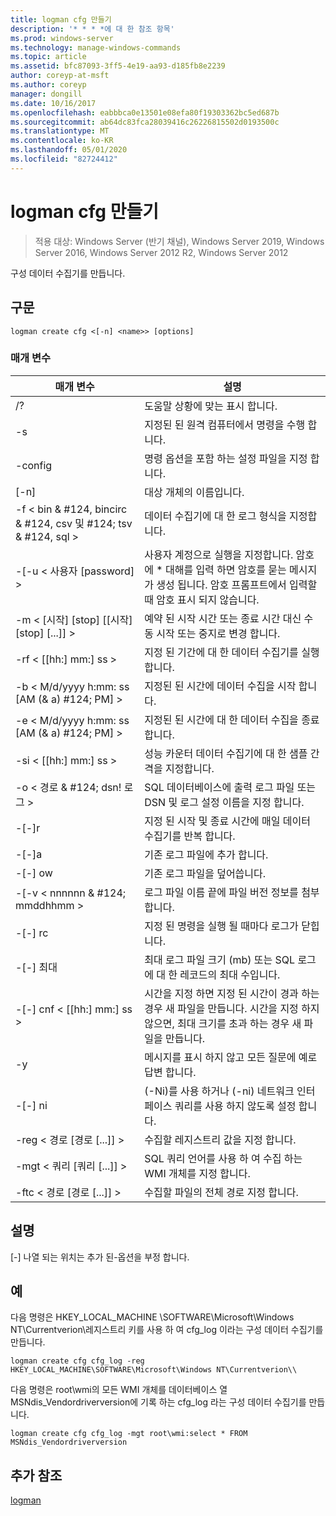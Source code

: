 ```yaml
---
title: logman cfg 만들기
description: '* * * *에 대 한 참조 항목'
ms.prod: windows-server
ms.technology: manage-windows-commands
ms.topic: article
ms.assetid: bfc87093-3ff5-4e19-aa93-d185fb8e2239
author: coreyp-at-msft
ms.author: coreyp
manager: dongill
ms.date: 10/16/2017
ms.openlocfilehash: eabbbca0e13501e08efa80f19303362bc5ed687b
ms.sourcegitcommit: ab64dc83fca28039416c26226815502d0193500c
ms.translationtype: MT
ms.contentlocale: ko-KR
ms.lasthandoff: 05/01/2020
ms.locfileid: "82724412"
---
```

# <a name="logman-create-cfg"></a>logman cfg 만들기

> 적용 대상: Windows Server (반기 채널), Windows Server 2019, Windows Server 2016, Windows Server 2012 R2, Windows Server 2012

구성 데이터 수집기를 만듭니다.  

## <a name="syntax"></a>구문  
```  
logman create cfg <[-n] <name>> [options]  
```  
### <a name="parameters"></a>매개 변수  

|                    매개 변수                     |                                                                               설명                                                                               |
|--------------------------------------------------|-------------------------------------------------------------------------------------------------------------------------------------------------------------------------|
|                        /?                        |                                                                    도움말 상황에 맞는 표시 합니다.                                                                     |
|                -s<computer name>                |                                                          지정된 된 원격 컴퓨터에서 명령을 수행 합니다.                                                          |
|                 -config <value>                  |                                                         명령 옵션을 포함 하는 설정 파일을 지정 합니다.                                                         |
|                   [-n]<name>                    |                                                                       대상 개체의 이름입니다.                                                                        |
| -f < bin & #124, bincirc & #124, csv 및 #124; tsv & #124, sql > |                                                            데이터 수집기에 대 한 로그 형식을 지정합니다.                                                             |
|             -[-u < 사용자 [password] >              | 사용자 계정으로 실행을 지정합니다. 암호에 \* 대해를 입력 하면 암호를 묻는 메시지가 생성 됩니다. 암호 프롬프트에서 입력할 때 암호 표시 되지 않습니다. |
|    -m < [시작] [stop] [[시작] [stop] [...]] >    |                                                예약 된 시작 시간 또는 종료 시간 대신 수동 시작 또는 중지로 변경 합니다.                                                 |
|                -rf < [[hh:] mm:] ss >                |                                                        지정 된 기간에 대 한 데이터 수집기를 실행 합니다.                                                         |
|        -b < M/d/yyyy h:mm: ss [AM (& a) #124; PM] >         |                                                              지정된 된 시간에 데이터 수집을 시작 합니다.                                                               |
|        -e < M/d/yyyy h:mm: ss [AM (& a) #124; PM] >         |                                                               지정된 된 시간에 대 한 데이터 수집을 종료 합니다.                                                                |
|                -si < [[hh:] mm:] ss >                |                                                 성능 카운터 데이터 수집기에 대 한 샘플 간격을 지정합니다.                                                  |
|              -o < 경로 & #124; dsn! 로그 >              |                                              SQL 데이터베이스에 출력 로그 파일 또는 DSN 및 로그 설정 이름을 지정 합니다.                                               |
|                      -[-]r                       |                                                  지정 된 시작 및 종료 시간에 매일 데이터 수집기를 반복 합니다.                                                  |
|                      -[-]a                       |                                                                     기존 로그 파일에 추가 합니다.                                                                     |
|                      -[-] ow                      |                                                                     기존 로그 파일을 덮어씁니다.                                                                     |
|           -[-v < nnnnnn & #124; mmddhhmm >           |                                                   로그 파일 이름 끝에 파일 버전 정보를 첨부 합니다.                                                   |
|                  -[-] rc<task>                   |                                                         지정 된 명령을 실행 될 때마다 로그가 닫힙니다.                                                          |
|                 -[-] 최대 <value>                  |                                                 최대 로그 파일 크기 (mb) 또는 SQL 로그에 대 한 레코드의 최대 수입니다.                                                  |
|              -[-] cnf < [[hh:] mm:] ss >              |     시간을 지정 하면 지정 된 시간이 경과 하는 경우 새 파일을 만듭니다. 시간을 지정 하지 않으면, 최대 크기를 초과 하는 경우 새 파일을 만듭니다.     |
|                        -y                        |                                                             메시지를 표시 하지 않고 모든 질문에 예로 답변 합니다.                                                              |
|                      -[-] ni                      |                                                         (-Ni)를 사용 하거나 (-ni) 네트워크 인터페이스 쿼리를 사용 하지 않도록 설정 합니다.                                                          |
|             -reg < 경로 [경로 [...]] >             |                                                                 수집할 레지스트리 값을 지정 합니다.                                                                 |
|            -mgt < 쿼리 [쿼리 [...]] >            |                                                      SQL 쿼리 언어를 사용 하 여 수집 하는 WMI 개체를 지정 합니다.                                                       |
|             -ftc < 경로 [경로 [...]] >             |                                                           수집할 파일의 전체 경로 지정 합니다.                                                            |

## <a name="remarks"></a>설명  
[-] 나열 되는 위치는 추가 된-옵션을 부정 합니다.  
## <a name="examples"></a>예  
다음 명령은 HKEY_LOCAL_MACHINE \SOFTWARE\Microsoft\Windows NT\Currentverion\\레지스트리 키를 사용 하 여 cfg_log 이라는 구성 데이터 수집기를 만듭니다.  
```  
logman create cfg cfg_log -reg HKEY_LOCAL_MACHINE\SOFTWARE\Microsoft\Windows NT\Currentverion\\  
```  
다음 명령은 root\wmi의 모든 WMI 개체를 데이터베이스 열 MSNdis_Vendordriverversion에 기록 하는 cfg_log 라는 구성 데이터 수집기를 만듭니다.  
```  
logman create cfg cfg_log -mgt root\wmi:select * FROM MSNdis_Vendordriverversion  
```  
## <a name="additional-references"></a>추가 참조  
[logman](logman.md)  

